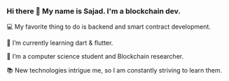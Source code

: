 ### Hi there 👋 My name is Sajad. I'm a blockchain dev.



💻 My favorite thing to do is backend 
and smart contract development.

🌱 I’m currently learning dart & flutter.

🔴 I’m a computer science student and Blockchain researcher.

📚 New technologies intrigue me, so I am constantly striving to learn them.
